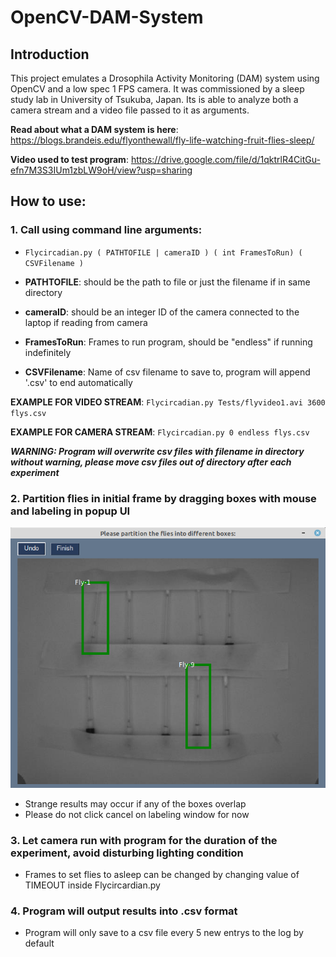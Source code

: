 # OpenCV-DAM-System
## Introduction

This project emulates a Drosophila Activity Monitoring (DAM) system using OpenCV and a low spec 1 FPS camera. It was commissioned by a sleep study lab in University of Tsukuba, Japan. Its is able to analyze both a camera stream and a video file passed to it as arguments.

**Read about what a DAM system is here**: https://blogs.brandeis.edu/flyonthewall/fly-life-watching-fruit-flies-sleep/

**Video used to test program**: https://drive.google.com/file/d/1qktrlR4CitGu-efn7M3S3IUm1zbLW9oH/view?usp=sharing


## How to use:

### 1. Call using command line arguments:
* `Flycircadian.py ( PATHTOFILE | cameraID ) ( int FramesToRun) ( CSVFilename )`
	 
* **PATHTOFILE**: should be the path to file or just the filename if in same directory
* **cameraID**: should be an integer ID of the camera connected to the laptop if reading from camera
* **FramesToRun**: Frames to run program, should be "endless" if running indefinitely
* **CSVFilename**: Name of csv filename to save to, program will append '.csv' to end automatically

**EXAMPLE FOR VIDEO STREAM**: `Flycircadian.py Tests/flyvideo1.avi 3600 flys.csv`

**EXAMPLE FOR CAMERA STREAM**: `Flycircadian.py 0 endless flys.csv`
	 
***WARNING: Program will overwrite csv files with filename in directory without warning, please move csv files
	        out of directory after each experiment***
	        
### 2. Partition flies in initial frame by dragging boxes with mouse and labeling in popup UI
![Partitioning UI](./PartitioningUI.png)
* Strange results may occur if any of the boxes overlap
* Please do not click cancel on labeling window for now
    
### 3. Let camera run with program for the duration of the experiment, avoid disturbing lighting condition
* Frames to set flies to asleep can be changed by changing value of TIMEOUT inside Flycircardian.py
    
### 4. Program will output results into .csv format
* Program will only save to a csv file every 5 new entrys to the log by default
